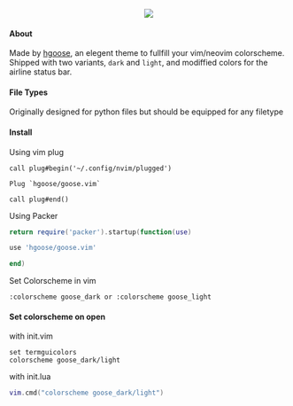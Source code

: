 <p align="center">
	<img src="https://i.imgur.com/Du3bAJL.jpeg">
</p>

#### About
Made by [hgoose](https://github.com/hgoose), an elegent theme to fullfill your vim/neovim colorscheme.
Shipped with two variants, `dark` and `light`, and  modiffied colors for the airline status bar.

#### File Types
Originally designed for python files but should be equipped for any filetype

#### Install
Using vim plug

```vim
call plug#begin('~/.config/nvim/plugged')

Plug `hgoose/goose.vim`

call plug#end()

```

Using Packer



```lua
return require('packer').startup(function(use)

use 'hgoose/goose.vim'

end)
```


Set Colorscheme in vim

```vim
:colorscheme goose_dark or :colorscheme goose_light
```

#### Set colorscheme on open


with init.vim

```vim
set termguicolors 
colorscheme goose_dark/light
```

with init.lua

```lua
vim.cmd("colorscheme goose_dark/light")
```
